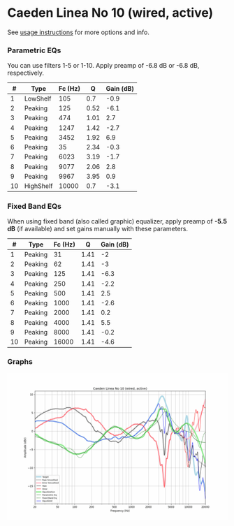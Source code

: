 # Caeden Linea No 10 (wired, active)
See [usage instructions](https://github.com/jaakkopasanen/AutoEq#usage) for more options and info.

### Parametric EQs
You can use filters 1-5 or 1-10. Apply preamp of -6.8 dB or -6.8 dB, respectively.

|   # | Type      |   Fc (Hz) |    Q |   Gain (dB) |
|-----|-----------|-----------|------|-------------|
|   1 | LowShelf  |       105 | 0.7  |        -0.9 |
|   2 | Peaking   |       125 | 0.52 |        -6.1 |
|   3 | Peaking   |       474 | 1.01 |         2.7 |
|   4 | Peaking   |      1247 | 1.42 |        -2.7 |
|   5 | Peaking   |      3452 | 1.92 |         6.9 |
|   6 | Peaking   |        35 | 2.34 |        -0.3 |
|   7 | Peaking   |      6023 | 3.19 |        -1.7 |
|   8 | Peaking   |      9077 | 2.06 |         2.8 |
|   9 | Peaking   |      9967 | 3.95 |         0.9 |
|  10 | HighShelf |     10000 | 0.7  |        -3.1 |

### Fixed Band EQs
When using fixed band (also called graphic) equalizer, apply preamp of **-5.5 dB** (if available) and set gains manually with these parameters.

|   # | Type    |   Fc (Hz) |    Q |   Gain (dB) |
|-----|---------|-----------|------|-------------|
|   1 | Peaking |        31 | 1.41 |        -2   |
|   2 | Peaking |        62 | 1.41 |        -3   |
|   3 | Peaking |       125 | 1.41 |        -6.3 |
|   4 | Peaking |       250 | 1.41 |        -2.2 |
|   5 | Peaking |       500 | 1.41 |         2.5 |
|   6 | Peaking |      1000 | 1.41 |        -2.6 |
|   7 | Peaking |      2000 | 1.41 |         0.2 |
|   8 | Peaking |      4000 | 1.41 |         5.5 |
|   9 | Peaking |      8000 | 1.41 |        -0.2 |
|  10 | Peaking |     16000 | 1.41 |        -4.6 |

### Graphs
![](./Caeden%20Linea%20No%2010%20(wired,%20active).png)
